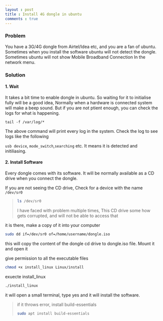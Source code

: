 ```yaml
---
layout : post
title : Install 4G dongle in ubuntu
comments : true
---
```


### Problem

You have a 3G/4G dongle from Airtel/Idea etc, and you are a fan of ubuntu. Sometimes when you install the software ubuntu will not detect the dongle. Sometimes ubuntu will not show Mobile Broadband Connection In the network menu.

### Solution

#### 1. Wait

It takes a bit time to enable dongle in ubuntu. So waiting for it to initialise fully will be a good idea, Normally when a hardware is connected system will make a beep sound.  But if you are not ptient enough, you can check the logs for what is happening.

```shell
tail -f /var/log/*
```

The above command will print every log in the system.  Check the log to see logs like the following

`usb device`, `mode_switch`,`searching`	etc. It means it is detected and initiliasing.



#### 2. Install Software

Every dongle comes with its software. It will be normally available as a CD drive when you connect the dongle.

If you are not seeing the CD drive, Check for a device with the name `/dev/sr0`

>  ```sh
>  ls /dev/sr0
>  ```
>
>  I have faced with problem multiple times, This CD drive some how gets corrupted, and will not be able to access that 

it is there, make a copy of it into your computer

```sh
sudo dd if=/dev/sr0 of=/home/username/dongle.iso
```

this will copy the content of the dongle cd drive to dongle.iso file. Mount it and open it

give permission to all the executable files

```sh
chmod +x install_linux Linux/install
```

exuecte install_linux

```sh
./install_linux
```



it will open a small terminal, type yes and it will install the software. 

> if it throws error, install build-essentials
>
> ```sh
> sudo apt install build-essentials
> ```
>
> 













